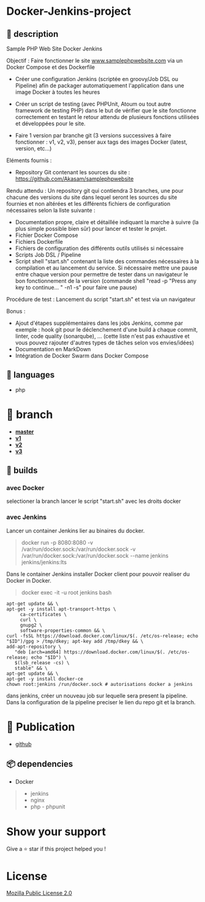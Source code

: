 # Docker-Jenkins-project
##  :book: description

Sample PHP Web Site Docker Jenkins

Objectif :
Faire fonctionner le site www.samplephpwebsite.com via un Docker Compose et des Dockerfile

- Créer une configuration Jenkins (scriptée en groovy/Job DSL ou Pipeline) afin de packager automatiquement l'application dans une image Docker à toutes les heures

- Créer un script de testing (avec PHPUnit, Atoum ou tout autre framework de testing PHP) dans le but de vérifier que le site fonctionne correctement en testant le retour attendu de plusieurs fonctions utilisées et développées pour le site.

- Faire 1 version par branche git (3 versions successives à faire fonctionner : v1, v2, v3), penser aux tags des images Docker (latest, version, etc...)

Eléments fournis :
- Repository Git contenant les sources du site : https://github.com/Akasam/samplephpwebsite

Rendu attendu :
Un repository git qui contiendra 3 branches, une pour chacune des versions du site dans lequel seront les sources du site fournies et non altérées et les différents fichiers de configuration nécessaires selon la liste suivante : 
- Documentation propre, claire et détaillée indiquant la marche à suivre (la plus simple possible bien sûr) pour lancer et tester le projet.
- Fichier Docker Compose
- Fichiers Dockerfile
- Fichiers de configuration des différents outils utilisés si nécessaire
- Scripts Job DSL / Pipeline
- Script shell "start.sh" contenant la liste des commandes nécessaires à la compilation et au lancement du service. Si nécessaire mettre une pause entre chaque version pour permettre de tester dans un navigateur le bon fonctionnement de la version (commande shell "read -p "Press any key to continue... " -n1 -s" pour faire une pause)

Procédure de test :
Lancement du script "start.sh" et test via un navigateur

Bonus :
- Ajout d'étapes supplémentaires dans les jobs Jenkins, comme par exemple : hook git pour le déclenchement d'une build à chaque commit, linter, code quality (sonarqube), ... (cette liste n'est pas exhaustive et vous pouvez rajouter d'autres types de tâches selon vos envies/idées)
- Documentation en MarkDown
- Intégration de Docker Swarm dans Docker Compose

##  :floppy_disk: languages
- php
#  :flags: branch
- **[master](../../tree/master)**
- **[v1](../../tree/v1)**
- **[v2](../../tree/v2)**
- **[v3](../../tree/v3)**

##  :hammer: builds
### avec Docker
selectioner la branch
lancer le script "start.sh" avec les droits docker
### avec Jenkins
Lancer un container Jenkins lier au binaires du docker.

> docker run -p 8080:8080 -v /var/run/docker.sock:/var/run/docker.sock -v /var/run/docker.sock:/var/run/docker.sock --name jenkins jenkins/jenkins:lts

Dans le container Jenkins installer Docker client pour pouvoir realiser du Docker in Docker.

> docker exec -it -u root jenkins bash

    apt-get update && \
    apt-get -y install apt-transport-https \
         ca-certificates \
         curl \
         gnupg2 \
         software-properties-common && \
    curl -fsSL https://download.docker.com/linux/$(. /etc/os-release; echo "$ID")/gpg > /tmp/dkey; apt-key add /tmp/dkey && \
    add-apt-repository \
       "deb [arch=amd64] https://download.docker.com/linux/$(. /etc/os-release; echo "$ID") \
       $(lsb_release -cs) \
       stable" && \
    apt-get update && \
    apt-get -y install docker-ce
    chown root:jenkins /run/docker.sock # autorisations docker a jenkins
dans jenkins, créer un nouveau job sur lequelle sera present la pipeline. Dans la configuration de la pipeline preciser le lien du repo git et la branch.
# :calling: Publication
- [github](https://github.com/gamegine/Docker-Jenkins-project)
## :package: dependencies
- Docker
> - jenkins
> - nginx
> - php
	 - phpunit
# Show your support
Give a :star: star if this project helped you !
# License
[Mozilla Public License 2.0](LICENSE)
